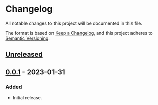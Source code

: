 # Changelog

All notable changes to this project will be documented in this file.

The format is based on [Keep a Changelog](https://keepachangelog.com/en/1.0.0/),
and this project adheres to [Semantic Versioning](https://semver.org/spec/v2.0.0.html).

## [Unreleased]

## [0.0.1] - 2023-01-31

### Added

- Initial release.


[Unreleased]: https://github.com/wagnerlduarte/releasy-action/compare/v0.0.1...HEAD
[0.0.1]: https://github.com/wagnerlduarte/releasy-action/compare/v0.0.0...v0.0.1